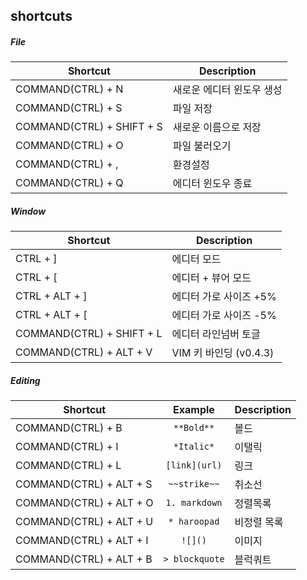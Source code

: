 ## shortcuts

##### File

Shortcut                  | Description
--------------------------|-------------------
COMMAND(CTRL) + N         | 새로운 에디터 윈도우 생성
COMMAND(CTRL) + S         | 파일 저장
COMMAND(CTRL) + SHIFT + S | 새로운 이름으로 저장
COMMAND(CTRL) + O         | 파일 불러오기
COMMAND(CTRL) + ,         | 환경설정
COMMAND(CTRL) + Q         | 에디터 윈도우 종료

##### Window
Shortcut                  | Description
--------------------------|-------------------
CTRL + ]                  | 에디터 모드
CTRL + [                  | 에디터 + 뷰어 모드
CTRL + ALT + ]            | 에디터 가로 사이즈 +5%
CTRL + ALT + [            | 에디터 가로 사이즈 -5%
COMMAND(CTRL) + SHIFT + L | 에디터 라인넘버 토글
COMMAND(CTRL) + ALT + V   | VIM 키 바인딩 (v0.4.3)

##### Editing
Shortcut                | Example        | Description
------------------------|:--------------:|---------
COMMAND(CTRL) + B       | `**Bold**`     | 볼드
COMMAND(CTRL) + I       | `*Italic*`     | 이탤릭
COMMAND(CTRL) + L       | `[link](url)`  | 링크
COMMAND(CTRL) + ALT + S | `~~strike~~`   | 취소선
COMMAND(CTRL) + ALT + O | `1. markdown`  | 정렬목록
COMMAND(CTRL) + ALT + U | `* haroopad`   | 비정렬 목록
COMMAND(CTRL) + ALT + I | `![]()`        | 이미지
COMMAND(CTRL) + ALT + B | `> blockquote` | 블럭쿼트
